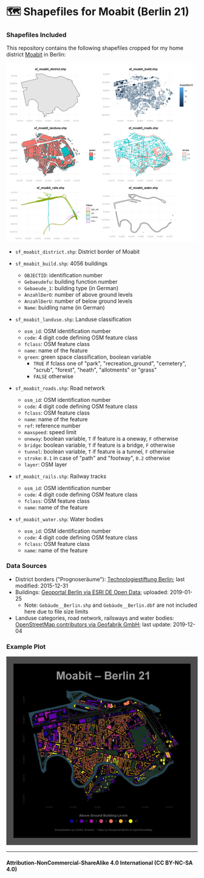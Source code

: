 # 🗺  Shapefiles for Moabit (Berlin 21)

### Shapefiles Included
This repository contains the following shapefiles cropped for my home district [Moabit](https://en.wikipedia.org/wiki/Moabit) in Berlin:

![./img/shapes_overview.png](https://raw.githubusercontent.com/Z3tt/moabit_shapes/master/img/shapes_overview.png)

* `sf_moabit_district.shp`: District border of Moabit

* `sf_moabit_build.shp`: 4056 buildings
  - `OBJECTID`: identification number
  - `Gebaeudefu`: building function number
  - `Gebaeude_1`: building type (in German)
  - `AnzahlDerO`: number of above ground levels
  - `AnzahlDerU`: number of below ground levels
  - `Name`: buidling name (in German)  

* `sf_moabit_landuse.shp`: Landuse classification
  - `osm_id`: OSM identification number
  - `code`: 4 digit code defining OSM feature class
  - `fclass`: OSM feature class
  - `name`: name of the feature
  - `green`: green space classification, boolean variable
    * `TRUE` if fclass one of "park", "recreation_ground", "cemetery", "scrub", "forest", "heath", "allotments" or "grass"
    * `FALSE` otherwise

* `sf_moabit_roads.shp`: Road network
  - `osm_id`: OSM identification number
  - `code`: 4 digit code defining OSM feature class
  - `fclass`: OSM feature class
  - `name`: name of the feature
  - `ref`: reference number
  - `maxspeed`: speed limit
  - `oneway`: boolean variable, `T` if feature is a oneway, `F` otherwise
  - `bridge`: boolean variable, `T` if feature is a bridge, `F` otherwise
  - `tunnel`: boolean variable, `T` if feature is a tunnel, `F` otherwise
  - `stroke`: `0.1` in case of "path" and "footway", `0.2` otherwise
  - `layer`: OSM layer  

* `sf_moabit_rails.shp`: Railway tracks
  - `osm_id`: OSM identification number
  - `code`: 4 digit code defining OSM feature class
  - `fclass`: OSM feature class
  - `name`: name of the feature  

* `sf_moabit_water.shp`: Water bodies
  - `osm_id`: OSM identification number
  - `code`: 4 digit code defining OSM feature class
  - `fclass`: OSM feature class
  - `name`: name of the feature

### Data Sources
* District borders ("Prognoseräume"): [Technologiestiftung Berlin](https://data.technologiestiftung-berlin.de/dataset/lor_prognoseraeume/en); last modified: 2015-12-31
* Buildings: [Geoportal Berlin via ESRI DE Open Data](https://opendata-esri-de.opendata.arcgis.com/datasets/ecf431fd8c394ee1b2fd7d54563e7b81_0); uploaded: 2019-01-25
  - Note: `Gebäude__Berlin.shp` and `Gebäude__Berlin.dbf` are not included here due to file size limits
* Landuse categories, road network, railsways and water bodies: [OpenStreetMap contributors via Geofabrik GmbH](https://download.geofabrik.de/europe/germany/berlin.html); last update: 2019-12-04

### Example Plot
![./img/build_levels.png](https://raw.githubusercontent.com/Z3tt/moabit_shapes/master/img/build_levels.png)

***

#### Attribution-NonCommercial-ShareAlike 4.0 International (CC BY-NC-SA 4.0)
<div style="width:300px; height:200px">
<img src=https://camo.githubusercontent.com/00f7814990f36f84c5ea74cba887385d8a2f36be/68747470733a2f2f646f63732e636c6f7564706f7373652e636f6d2f696d616765732f63632d62792d6e632d73612e706e67 alt="" height="42">
</div>
